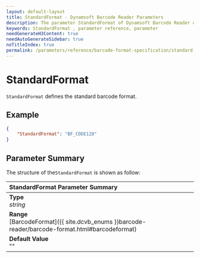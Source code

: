 ```yaml
---
layout: default-layout
title: StandardFormat - Dynamsoft Barcode Reader Parameters
description: The parameter StandardFormat of Dynamsoft Barcode Reader defines the standard barcode format.
keywords: StandardFormat , parameter reference, parameter
needGenerateH3Content: true
needAutoGenerateSidebar: true
noTitleIndex: true
permalink: /parameters/reference/barcode-format-specification/standard-format.html
---
```


# StandardFormat

`StandardFormat` defines the standard barcode format.

## Example

```json
{
    "StandardFormat": "BF_CODE128"
}
```

## Parameter Summary

The structure of the`StandardFormat` is shown as follow:

| StandardFormat  Parameter Summary |
| :--------------------------------- |
| **Type**<br>*string* |
| **Range**<br>[BarcodeFormat]({{ site.dcvb_enums }}barcode-reader/barcode-format.html#barcodeformat) |
| **Default Value**<br> ""|
